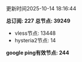 更新时间2025-10-14 18:16:44

**总订阅: 227**
**总节点: 39249**
- vless节点: 13448
- hysteria2节点: 14

**google ping有效节点: 244**

